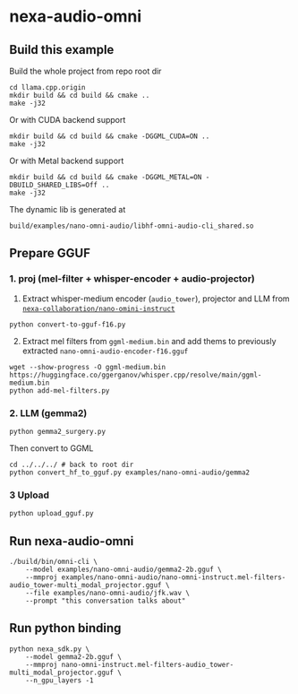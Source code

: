 # nexa-audio-omni

## Build this example

Build the whole project from repo root dir

```shell
cd llama.cpp.origin
mkdir build && cd build && cmake ..
make -j32
```

Or with CUDA backend support
```shell
mkdir build && cd build && cmake -DGGML_CUDA=ON ..
make -j32
```

Or with Metal backend support
```shell
mkdir build && cd build && cmake -DGGML_METAL=ON -DBUILD_SHARED_LIBS=Off ..
make -j32
```

The dynamic lib is generated at 
```
build/examples/nano-omni-audio/libhf-omni-audio-cli_shared.so
```

## Prepare GGUF 

### 1. proj (mel-filter + whisper-encoder + audio-projector)

1. Extract whisper-medium encoder (`audio_tower`), projector and LLM from [`nexa-collaboration/nano-omini-instruct`](https://huggingface.co/nexa-collaboration/nano-omini-instruct/tree/main?show_file_info=model.safetensors.index.json)
```shell
python convert-to-gguf-f16.py
```

2. Extract mel filters from `ggml-medium.bin` and add thems to previously extracted `nano-omni-audio-encoder-f16.gguf`
```shell
wget --show-progress -O ggml-medium.bin https://huggingface.co/ggerganov/whisper.cpp/resolve/main/ggml-medium.bin
python add-mel-filters.py
```

### 2. LLM (gemma2)
```shell
python gemma2_surgery.py
```
Then convert to GGML
```
cd ../../../ # back to root dir
python convert_hf_to_gguf.py examples/nano-omni-audio/gemma2
```

### 3 Upload
```
python upload_gguf.py
```

## Run nexa-audio-omni
```shell
./build/bin/omni-cli \
    --model examples/nano-omni-audio/gemma2-2b.gguf \
    --mmproj examples/nano-omni-audio/nano-omni-instruct.mel-filters-audio_tower-multi_modal_projector.gguf \
    --file examples/nano-omni-audio/jfk.wav \
    --prompt "this conversation talks about"
```

## Run python binding
```
python nexa_sdk.py \
    --model gemma2-2b.gguf \
    --mmproj nano-omni-instruct.mel-filters-audio_tower-multi_modal_projector.gguf \
    --n_gpu_layers -1
```